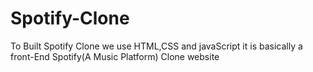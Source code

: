 # Spotify-Clone
To Built Spotify Clone we use HTML,CSS and javaScript it is basically a front-End Spotify(A Music Platform) Clone website
